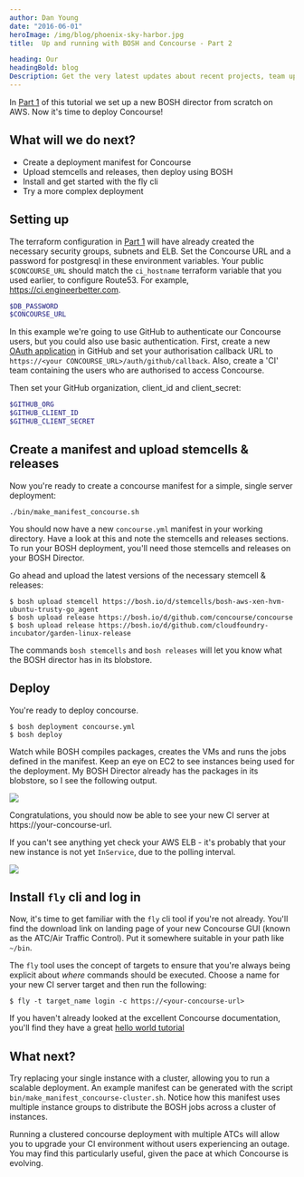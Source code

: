 ```yaml
---
author: Dan Young
date: "2016-06-01"
heroImage: /img/blog/phoenix-sky-harbor.jpg
title:  Up and running with BOSH and Concourse - Part 2

heading: Our
headingBold: blog
Description: Get the very latest updates about recent projects, team updates, thoughts and industry news from our team of EngineerBetter experts.
---
```


In [Part 1](/bosh-concourse.html) of this tutorial we set up a new BOSH director from scratch on AWS. Now it's time to deploy Concourse!

## What will we do next?

- Create a deployment manifest for Concourse
- Upload stemcells and releases, then deploy using BOSH
- Install and get started with the fly cli
- Try a more complex deployment
<!--more-->
## Setting up

The terraform configuration in [Part 1](/bosh-concourse.html) will have already created the necessary security groups, subnets and ELB. Set the Concourse URL and a password for postgresql in these environment variables. Your public `$CONCOURSE_URL` should match the `ci_hostname` terraform variable that you used earlier, to configure Route53. For example, https://ci.engineerbetter.com.

```bash
$DB_PASSWORD
$CONCOURSE_URL
```

In this example we're going to use GitHub to authenticate our Concourse users, but you could also use basic authentication. First, create a new [OAuth application](https://github.com/settings/applications/new) in GitHub and set your authorisation callback URL to `https://<your CONCOURSE_URL>/auth/github/callback`. Also, create a 'CI' team containing the users who are authorised to access Concourse.

Then set your GitHub organization, client_id and client_secret:

```bash
$GITHUB_ORG
$GITHUB_CLIENT_ID
$GITHUB_CLIENT_SECRET
```

## Create a manifest and upload stemcells & releases

Now you're ready to create a concourse manifest for a simple, single server deployment:

`./bin/make_manifest_concourse.sh`

You should now have a new `concourse.yml` manifest in your working directory. Have a look at this and note the stemcells and releases sections. To run your BOSH deployment, you'll need those stemcells and releases on your BOSH Director.

Go ahead and upload the latest versions of the necessary stemcell & releases:

```shell_session
$ bosh upload stemcell https://bosh.io/d/stemcells/bosh-aws-xen-hvm-ubuntu-trusty-go_agent
$ bosh upload release https://bosh.io/d/github.com/concourse/concourse
$ bosh upload release https://bosh.io/d/github.com/cloudfoundry-incubator/garden-linux-release
```

The commands `bosh stemcells` and `bosh releases` will let you know what the BOSH director has in its blobstore.

## Deploy

You're ready to deploy concourse.

```shell_session
$ bosh deployment concourse.yml
$ bosh deploy
```

Watch while BOSH compiles packages, creates the VMs and runs the jobs defined in the manifest. Keep an eye on EC2 to see instances being used for the deployment. My BOSH Director already has the packages in its blobstore, so I see the following output.

<img src="/img/blog/bosh-deploy-concourse.png" class="image fit">

Congratulations, you should now be able to see your new CI server at https://your-concourse-url.

If you can't see anything yet check your AWS ELB - it's probably that your new instance is not yet `InService`, due to the polling interval.

<img src="/img/blog/no-pipelines-configured.png" class="image fit">

## Install `fly` cli and log in

Now, it's time to get familiar with the `fly` cli tool if you're not already. You'll find the download link on landing page of your new Concourse GUI (known as the ATC/Air Traffic Control). Put it somewhere suitable in your path like `~/bin`.

The `fly` tool uses the concept of targets to ensure that you're always being explicit about *where* commands should be executed. Choose a name for your new CI server target and then run the following:

```shell_session
$ fly -t target_name login -c https://<your-concourse-url>
```

If you haven't already looked at the excellent Concourse documentation, you'll find they have a great [hello world tutorial](http://concourse.ci/hello-world.html)

## What next?

Try replacing your single instance with a cluster, allowing you to run a scalable deployment. An example manifest can be generated with the script `bin/make_manifest_concourse-cluster.sh`. Notice how this manifest uses multiple instance groups to distribute the BOSH jobs across a cluster of instances.

Running a clustered concourse deployment with multiple ATCs will allow you to upgrade your CI environment without users experiencing an outage. You may find this particularly useful, given the pace at which Concourse is evolving.
